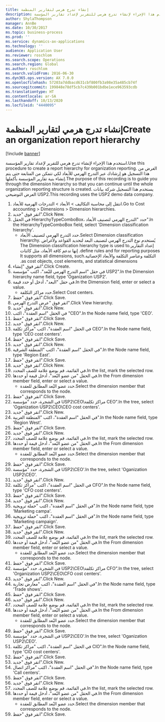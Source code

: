 ```yaml
---
title: إنشاء تدرج هرمي لتقارير المنظمة
description: استخدم هذا الإجراء لإنشاء تدرج هرمي للتقرير لإعداد تقارير المؤسسة.
author: ShylaThompson
manager: AnnBe
ms.date: 10/30/2017
ms.topic: business-process
ms.prod: ''
ms.service: dynamics-ax-applications
ms.technology: ''
audience: Application User
ms.reviewer: roschlom
ms.search.scope: Operations
ms.search.region: Global
ms.author: roschlom
ms.search.validFrom: 2016-06-30
ms.dyn365.ops.version: AX 7.0.0
ms.openlocfilehash: 57203a7ddbacd631cbf800fb3a98e35a485cb74f
ms.sourcegitcommit: 199848e78df5cb7c439b001bdbe1ece963593cdb
ms.translationtype: HT
ms.contentlocale: ar-SA
ms.lasthandoff: 10/13/2020
ms.locfileid: "4440095"
---
```

# <a name="create-an-organization-report-hierarchy"></a><span data-ttu-id="31c41-103">إنشاء تدرج هرمي لتقارير المنظمة</span><span class="sxs-lookup"><span data-stu-id="31c41-103">Create an organization report hierarchy</span></span>

[!include [banner](../../includes/banner.md)]

<span data-ttu-id="31c41-104">استخدم هذا الإجراء لإنشاء تدرج هرمي للتقرير لإعداد تقارير المؤسسة.</span><span class="sxs-lookup"><span data-stu-id="31c41-104">Use this procedure to create a report hierarchy for organization reporting.</span></span> <span data-ttu-id="31c41-105">الغرض من هذا التسجيل هو إرشادك عبر التدرج الهرمي للأبعاد لكي تتمكن من المتابعة حتى يتم إنشاء بنية تقارير المؤسسة بأكملها.</span><span class="sxs-lookup"><span data-stu-id="31c41-105">The purpose of this recording is to guide you through the dimension hierarchy so that you can continue until the whole organization reporting structure is created.</span></span> <span data-ttu-id="31c41-106">يستخدم هذا التسجيل شركة بيانات العرض التوضيحي USP2.</span><span class="sxs-lookup"><span data-stu-id="31c41-106">This recording uses the USP2 demo data company.</span></span>

1. <span data-ttu-id="31c41-107">انتقل إلى محاسبة التكاليف > الأبعاد > التدرجات الهرمية للأبعاد‬.</span><span class="sxs-lookup"><span data-stu-id="31c41-107">Go to Cost accounting > Dimensions > Dimension hierarchies.</span></span>
2. <span data-ttu-id="31c41-108">انقر فوق "جديد".</span><span class="sxs-lookup"><span data-stu-id="31c41-108">Click New.</span></span>
3. <span data-ttu-id="31c41-109">في الحقل HierarchyTypeComboBox، حدد "التدرج الهرمي لتصنيف الأبعاد‬".</span><span class="sxs-lookup"><span data-stu-id="31c41-109">In the HierarchyTypeComboBox field, select 'Dimension classification hierarchy'.</span></span>
    * <span data-ttu-id="31c41-110">حدد التدرج الهرمي لتصنيف الأبعاد‬.</span><span class="sxs-lookup"><span data-stu-id="31c41-110">Select Dimension classification hierarchy.</span></span> <span data-ttu-id="31c41-111">يُستخدم نوع ‏‫التدرج الهرمي لتصنيف البعد لتحديد القواعد ولأغراض إعداد التقارير.</span><span class="sxs-lookup"><span data-stu-id="31c41-111">The Dimension classification hierarchy type is used to define rules and for reporting purposes.</span></span> <span data-ttu-id="31c41-112">إنها تدعم كافة الأبعاد، مثل كائنات التكلفة وعناصر التكلفة والأبعاد الإحصائية.</span><span class="sxs-lookup"><span data-stu-id="31c41-112">It supports all dimensions, such as cost objects, cost elements, and statistical dimensions.</span></span>  
4. <span data-ttu-id="31c41-113">انقر فوق "إنشاء".</span><span class="sxs-lookup"><span data-stu-id="31c41-113">Click Create.</span></span>
5. <span data-ttu-id="31c41-114">في حقل "‏‫اسم التدرج الهرمي للبُعد‬‬"، اكتب "مؤسسة USP2".</span><span class="sxs-lookup"><span data-stu-id="31c41-114">In the Dimension hierarchy name field, type 'Oganization USP2'.</span></span>
6. <span data-ttu-id="31c41-115">في حقل "البعد"، أدخل أو حدد قيمة.</span><span class="sxs-lookup"><span data-stu-id="31c41-115">In the Dimension field, enter or select a value.</span></span>
    * <span data-ttu-id="31c41-116">حدد مراكز التكلفة.</span><span class="sxs-lookup"><span data-stu-id="31c41-116">Select Cost centers.</span></span>  
7. <span data-ttu-id="31c41-117">انقر فوق "حفظ".</span><span class="sxs-lookup"><span data-stu-id="31c41-117">Click Save.</span></span>
8. <span data-ttu-id="31c41-118">انقر فوق "عرض التدرج الهرمي".</span><span class="sxs-lookup"><span data-stu-id="31c41-118">Click View hierarchy.</span></span>
9. <span data-ttu-id="31c41-119">انقر فوق "جديد".</span><span class="sxs-lookup"><span data-stu-id="31c41-119">Click New.</span></span>
10. <span data-ttu-id="31c41-120">في الحقل "اسم العقدة"، اكتب "CEO".</span><span class="sxs-lookup"><span data-stu-id="31c41-120">In the Node name field, type 'CEO'.</span></span>
11. <span data-ttu-id="31c41-121">انقر فوق "حفظ".</span><span class="sxs-lookup"><span data-stu-id="31c41-121">Click Save.</span></span>
12. <span data-ttu-id="31c41-122">انقر فوق "جديد".</span><span class="sxs-lookup"><span data-stu-id="31c41-122">Click New.</span></span>
13. <span data-ttu-id="31c41-123">في الحقل "اسم العقدة"، اكتب "مراكز تكلفة CEO".</span><span class="sxs-lookup"><span data-stu-id="31c41-123">In the Node name field, type 'CEO cost centers'.</span></span>
14. <span data-ttu-id="31c41-124">انقر فوق "حفظ".</span><span class="sxs-lookup"><span data-stu-id="31c41-124">Click Save.</span></span>
15. <span data-ttu-id="31c41-125">انقر فوق "جديد".</span><span class="sxs-lookup"><span data-stu-id="31c41-125">Click New.</span></span>
16. <span data-ttu-id="31c41-126">في الحقل "اسم العقدة"، اكتب "المنطقة الشرقية".</span><span class="sxs-lookup"><span data-stu-id="31c41-126">In the Node name field, type 'Region East'.</span></span>
17. <span data-ttu-id="31c41-127">انقر فوق "حفظ".</span><span class="sxs-lookup"><span data-stu-id="31c41-127">Click Save.</span></span>
18. <span data-ttu-id="31c41-128">انقر فوق "جديد".</span><span class="sxs-lookup"><span data-stu-id="31c41-128">Click New.</span></span>
19. <span data-ttu-id="31c41-129">في القائمة، قم بوضع علامة للصف المحدد.</span><span class="sxs-lookup"><span data-stu-id="31c41-129">In the list, mark the selected row.</span></span>
20. <span data-ttu-id="31c41-130">في الحقل "من عضو البُعد‬"، أدخل قيمة أو حددها.</span><span class="sxs-lookup"><span data-stu-id="31c41-130">In the From dimension member field, enter or select a value.</span></span>
    * <span data-ttu-id="31c41-131">حدد عضو البُعد المطابق للعقدة.</span><span class="sxs-lookup"><span data-stu-id="31c41-131">Select the dimension member that corresponds to the node.</span></span>  
21. <span data-ttu-id="31c41-132">انقر فوق "حفظ".</span><span class="sxs-lookup"><span data-stu-id="31c41-132">Click Save.</span></span>
22. <span data-ttu-id="31c41-133">في الشجرة، حدد "مؤسسة USP2\CEO\مراكز تكلفة CEO".</span><span class="sxs-lookup"><span data-stu-id="31c41-133">In the tree, select 'Oganization USP2\CEO\CEO cost centers'.</span></span>
23. <span data-ttu-id="31c41-134">انقر فوق "جديد".</span><span class="sxs-lookup"><span data-stu-id="31c41-134">Click New.</span></span>
24. <span data-ttu-id="31c41-135">في الحقل "اسم العقدة"، اكتب "المنطقة الغربية".</span><span class="sxs-lookup"><span data-stu-id="31c41-135">In the Node name field, type 'Region West'.</span></span>
25. <span data-ttu-id="31c41-136">انقر فوق "حفظ".</span><span class="sxs-lookup"><span data-stu-id="31c41-136">Click Save.</span></span>
26. <span data-ttu-id="31c41-137">انقر فوق "جديد".</span><span class="sxs-lookup"><span data-stu-id="31c41-137">Click New.</span></span>
27. <span data-ttu-id="31c41-138">في القائمة، قم بوضع علامة للصف المحدد.</span><span class="sxs-lookup"><span data-stu-id="31c41-138">In the list, mark the selected row.</span></span>
28. <span data-ttu-id="31c41-139">في الحقل "من عضو البُعد‬"، أدخل قيمة أو حددها.</span><span class="sxs-lookup"><span data-stu-id="31c41-139">In the From dimension member field, enter or select a value.</span></span>
    * <span data-ttu-id="31c41-140">حدد عضو البُعد المطابق للعقدة.</span><span class="sxs-lookup"><span data-stu-id="31c41-140">Select the dimension member that corresponds to the node.</span></span>  
29. <span data-ttu-id="31c41-141">انقر فوق "حفظ".</span><span class="sxs-lookup"><span data-stu-id="31c41-141">Click Save.</span></span>
30. <span data-ttu-id="31c41-142">في الشجرة، حدد "مؤسسة USP2\CEO'.</span><span class="sxs-lookup"><span data-stu-id="31c41-142">In the tree, select 'Oganization USP2\CEO'.</span></span>
31. <span data-ttu-id="31c41-143">انقر فوق "جديد".</span><span class="sxs-lookup"><span data-stu-id="31c41-143">Click New.</span></span>
32. <span data-ttu-id="31c41-144">في الحقل "اسم العقدة"، اكتب "مراكز تكلفة CFO".</span><span class="sxs-lookup"><span data-stu-id="31c41-144">In the Node name field, type 'CFO cost centers'.</span></span>
33. <span data-ttu-id="31c41-145">انقر فوق "حفظ".</span><span class="sxs-lookup"><span data-stu-id="31c41-145">Click Save.</span></span>
34. <span data-ttu-id="31c41-146">انقر فوق "جديد".</span><span class="sxs-lookup"><span data-stu-id="31c41-146">Click New.</span></span>
35. <span data-ttu-id="31c41-147">في الحقل "اسم العقدة"، اكتب "حملة ترويجية".</span><span class="sxs-lookup"><span data-stu-id="31c41-147">In the Node name field, type 'Marketing campa'.</span></span>
36. <span data-ttu-id="31c41-148">في الحقل "اسم العقدة"، اكتب "حملة ترويجية".</span><span class="sxs-lookup"><span data-stu-id="31c41-148">In the Node name field, type 'Marketing campaign'.</span></span>
37. <span data-ttu-id="31c41-149">انقر فوق "حفظ".</span><span class="sxs-lookup"><span data-stu-id="31c41-149">Click Save.</span></span>
38. <span data-ttu-id="31c41-150">انقر فوق "جديد".</span><span class="sxs-lookup"><span data-stu-id="31c41-150">Click New.</span></span>
39. <span data-ttu-id="31c41-151">في القائمة، قم بوضع علامة للصف المحدد.</span><span class="sxs-lookup"><span data-stu-id="31c41-151">In the list, mark the selected row.</span></span>
40. <span data-ttu-id="31c41-152">في الحقل "من عضو البُعد‬"، أدخل قيمة أو حددها.</span><span class="sxs-lookup"><span data-stu-id="31c41-152">In the From dimension member field, enter or select a value.</span></span>
    * <span data-ttu-id="31c41-153">حدد عضو البُعد المطابق للعقدة.</span><span class="sxs-lookup"><span data-stu-id="31c41-153">Select the dimension member that corresponds to the node.</span></span>  
41. <span data-ttu-id="31c41-154">انقر فوق "حفظ".</span><span class="sxs-lookup"><span data-stu-id="31c41-154">Click Save.</span></span>
42. <span data-ttu-id="31c41-155">في الشجرة، حدد "مؤسسة USP2‏\CEO\مراكز تكلفة CFO".</span><span class="sxs-lookup"><span data-stu-id="31c41-155">In the tree, select 'Organization USP2\CEO\CFO cost centers'.</span></span>
43. <span data-ttu-id="31c41-156">انقر فوق "جديد".</span><span class="sxs-lookup"><span data-stu-id="31c41-156">Click New.</span></span>
44. <span data-ttu-id="31c41-157">في الحقل "اسم العقدة"، اكتب "معارض تجارية".</span><span class="sxs-lookup"><span data-stu-id="31c41-157">In the Node name field, type 'Trade shows'.</span></span>
45. <span data-ttu-id="31c41-158">انقر فوق "حفظ".</span><span class="sxs-lookup"><span data-stu-id="31c41-158">Click Save.</span></span>
46. <span data-ttu-id="31c41-159">انقر فوق "جديد".</span><span class="sxs-lookup"><span data-stu-id="31c41-159">Click New.</span></span>
47. <span data-ttu-id="31c41-160">في القائمة، قم بوضع علامة للصف المحدد.</span><span class="sxs-lookup"><span data-stu-id="31c41-160">In the list, mark the selected row.</span></span>
48. <span data-ttu-id="31c41-161">في الحقل "من عضو البُعد‬"، أدخل قيمة أو حددها.</span><span class="sxs-lookup"><span data-stu-id="31c41-161">In the From dimension member field, enter or select a value.</span></span>
    * <span data-ttu-id="31c41-162">حدد عضو البُعد المطابق للعقدة.</span><span class="sxs-lookup"><span data-stu-id="31c41-162">Select the dimension member that corresponds to the node.</span></span>  
49. <span data-ttu-id="31c41-163">انقر فوق "حفظ".</span><span class="sxs-lookup"><span data-stu-id="31c41-163">Click Save.</span></span>
50. <span data-ttu-id="31c41-164">في الشجرة، حدد "مؤسسة USP2\CEO'.</span><span class="sxs-lookup"><span data-stu-id="31c41-164">In the tree, select 'Oganization USP2\CEO'.</span></span>
51. <span data-ttu-id="31c41-165">في الحقل "اسم العقدة"، اكتب "مراكز تكلفة CIO".</span><span class="sxs-lookup"><span data-stu-id="31c41-165">In the Node name field, type 'CIO cost centers'.</span></span>
52. <span data-ttu-id="31c41-166">انقر فوق "حفظ".</span><span class="sxs-lookup"><span data-stu-id="31c41-166">Click Save.</span></span>
53. <span data-ttu-id="31c41-167">انقر فوق "جديد".</span><span class="sxs-lookup"><span data-stu-id="31c41-167">Click New.</span></span>
54. <span data-ttu-id="31c41-168">في الحقل "اسم العقدة"، اكتب "مراكز اتصال".</span><span class="sxs-lookup"><span data-stu-id="31c41-168">In the Node name field, type 'Call centers'.</span></span>
55. <span data-ttu-id="31c41-169">انقر فوق "حفظ".</span><span class="sxs-lookup"><span data-stu-id="31c41-169">Click Save.</span></span>
56. <span data-ttu-id="31c41-170">انقر فوق "جديد".</span><span class="sxs-lookup"><span data-stu-id="31c41-170">Click New.</span></span>
57. <span data-ttu-id="31c41-171">في القائمة، قم بوضع علامة للصف المحدد.</span><span class="sxs-lookup"><span data-stu-id="31c41-171">In the list, mark the selected row.</span></span>
58. <span data-ttu-id="31c41-172">في الحقل "من عضو البُعد‬"، أدخل قيمة أو حددها.</span><span class="sxs-lookup"><span data-stu-id="31c41-172">In the From dimension member field, enter or select a value.</span></span>
    * <span data-ttu-id="31c41-173">حدد عضو البُعد المطابق للعقدة.</span><span class="sxs-lookup"><span data-stu-id="31c41-173">Select the dimension member that corresponds to the node.</span></span>  
59. <span data-ttu-id="31c41-174">انقر فوق "حفظ".</span><span class="sxs-lookup"><span data-stu-id="31c41-174">Click Save.</span></span>

